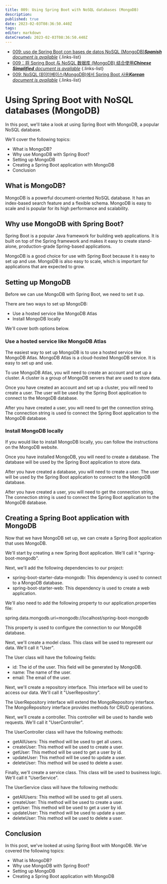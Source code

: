 ```yaml
---
title: 009: Using Spring Boot with NoSQL databases (MongoDB)
description: 
published: true
date: 2023-02-03T08:36:50.440Z
tags: 
editor: markdown
dateCreated: 2023-02-03T08:36:50.440Z
---
```


- [009: uso de Spring Boot con bases de datos NoSQL (MongoDB)***Spanish** document is available*](/es/Knowledge-base/Spring-Boot/Learning/009-using-spring-boot-with-nosql-databases-mongodb)
{.links-list}
- [009：将 Spring Boot 与 NoSQL 数据库 (MongoDB) 结合使用***Chinese Simplified** document is available*](/zh/Knowledge-base/Spring-Boot/Learning/009-using-spring-boot-with-nosql-databases-mongodb)
{.links-list}
- [009: NoSQL 데이터베이스(MongoDB)에서 Spring Boot 사용***Korean** document is available*](/ko/Knowledge-base/Spring-Boot/Learning/009-using-spring-boot-with-nosql-databases-mongodb)
{.links-list}


# Using Spring Boot with NoSQL databases (MongoDB)

In this post, we'll take a look at using Spring Boot with MongoDB, a popular NoSQL database.

We'll cover the following topics:

* What is MongoDB?
* Why use MongoDB with Spring Boot?
* Setting up MongoDB
* Creating a Spring Boot application with MongoDB
* Conclusion

## What is MongoDB?

MongoDB is a powerful document-oriented NoSQL database. It has an index-based search feature and a flexible schema. MongoDB is easy to scale and is popular for its high performance and scalability.

## Why use MongoDB with Spring Boot?

Spring Boot is a popular Java framework for building web applications. It is built on top of the Spring framework and makes it easy to create stand-alone, production-grade Spring-based applications.

MongoDB is a good choice for use with Spring Boot because it is easy to set up and use. MongoDB is also easy to scale, which is important for applications that are expected to grow.

## Setting up MongoDB

Before we can use MongoDB with Spring Boot, we need to set it up.

There are two ways to set up MongoDB:

* Use a hosted service like MongoDB Atlas
* Install MongoDB locally

We'll cover both options below.

### Use a hosted service like MongoDB Atlas

The easiest way to set up MongoDB is to use a hosted service like MongoDB Atlas. MongoDB Atlas is a cloud-hosted MongoDB service. It is easy to set up and use.

To use MongoDB Atlas, you will need to create an account and set up a cluster. A cluster is a group of MongoDB servers that are used to store data.

Once you have created an account and set up a cluster, you will need to create a user. The user will be used by the Spring Boot application to connect to the MongoDB database.

After you have created a user, you will need to get the connection string. The connection string is used to connect the Spring Boot application to the MongoDB database.

### Install MongoDB locally

If you would like to install MongoDB locally, you can follow the instructions on the MongoDB website.

Once you have installed MongoDB, you will need to create a database. The database will be used by the Spring Boot application to store data.

After you have created a database, you will need to create a user. The user will be used by the Spring Boot application to connect to the MongoDB database.

After you have created a user, you will need to get the connection string. The connection string is used to connect the Spring Boot application to the MongoDB database.

## Creating a Spring Boot application with MongoDB

Now that we have MongoDB set up, we can create a Spring Boot application that uses MongoDB.

We'll start by creating a new Spring Boot application. We'll call it "spring-boot-mongodb".

Next, we'll add the following dependencies to our project:

* spring-boot-starter-data-mongodb: This dependency is used to connect to a MongoDB database.
* spring-boot-starter-web: This dependency is used to create a web application.

We'll also need to add the following property to our application.properties file:

spring.data.mongodb.uri=mongodb://localhost/spring-boot-mongodb

This property is used to configure the connection to our MongoDB database.

Next, we'll create a model class. This class will be used to represent our data. We'll call it "User".

The User class will have the following fields:

* id: The id of the user. This field will be generated by MongoDB.
* name: The name of the user.
* email: The email of the user.

Next, we'll create a repository interface. This interface will be used to access our data. We'll call it "UserRepository".

The UserRepository interface will extend the MongoRepository interface. The MongoRepository interface provides methods for CRUD operations.

Next, we'll create a controller. This controller will be used to handle web requests. We'll call it "UserController".

The UserController class will have the following methods:

* getAllUsers: This method will be used to get all users.
* createUser: This method will be used to create a user.
* getUser: This method will be used to get a user by id.
* updateUser: This method will be used to update a user.
* deleteUser: This method will be used to delete a user.

Finally, we'll create a service class. This class will be used to business logic. We'll call it "UserService".

The UserService class will have the following methods:

* getAllUsers: This method will be used to get all users.
* createUser: This method will be used to create a user.
* getUser: This method will be used to get a user by id.
* updateUser: This method will be used to update a user.
* deleteUser: This method will be used to delete a user.

## Conclusion

In this post, we've looked at using Spring Boot with MongoDB. We've covered the following topics:

* What is MongoDB?
* Why use MongoDB with Spring Boot?
* Setting up MongoDB
* Creating a Spring Boot application with MongoDB